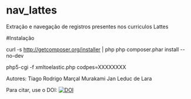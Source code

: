 # nav_lattes
Extração e navegação de registros presentes nos curriculos Lattes

#Instalação

curl -s http://getcomposer.org/installer | php
php composer.phar install --no-dev

php5-cgi -f xmltoelastic.php codpes=XXXXXXXX

Autores:
  Tiago Rodrigo Marçal Murakami
  Jan Leduc de Lara

Para citar, use o DOI: 
<a href="https://zenodo.org/badge/latestdoi/77038207"><img src="https://zenodo.org/badge/77038207.svg" alt="DOI"></a>
